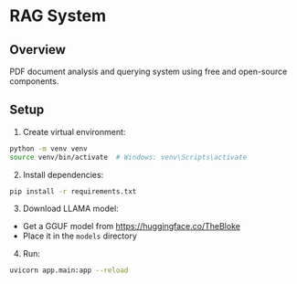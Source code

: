 # RAG System

## Overview
PDF document analysis and querying system using free and open-source components.

## Setup
1. Create virtual environment:
```bash
python -m venv venv
source venv/bin/activate  # Windows: venv\Scripts\activate
```

2. Install dependencies:
```bash
pip install -r requirements.txt
```

3. Download LLAMA model:
- Get a GGUF model from https://huggingface.co/TheBloke
- Place it in the `models` directory

4. Run:
```bash
uvicorn app.main:app --reload
```
